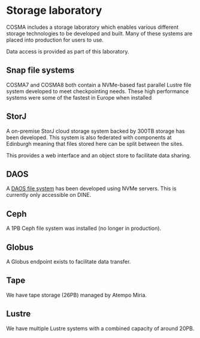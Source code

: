 # Storage laboratory

COSMA includes a storage laboratory which enables various different storage technologies to be developed and built.  Many of these systems are placed into production for users to use.

Data access is provided as part of this laboratory.

## Snap file systems

COSMA7 and COSMA8 both contain a NVMe-based fast parallel Lustre file system developed to meet checkpointing needs.  These high performance systems were some of the fastest in Europe when installed

## StorJ

A on-premise StorJ cloud storage system backed by 300TB storage has been developed.  This system is also federated with components at Edinburgh meaning that files stored here can be split between the sites.

This provides a web interface and an object store to facilitate data sharing.

## DAOS

A [DAOS file system](daos.md) has been developed using NVMe servers.  This is currently only accessible on DINE.

## Ceph

A 1PB Ceph file system was installed (no longer in production).

## Globus

A Globus endpoint exists to facilitate data transfer.

## Tape

We have tape storage (26PB) managed by Atempo Miria.

## Lustre

We have multiple Lustre systems with a combined capacity of around 20PB.
